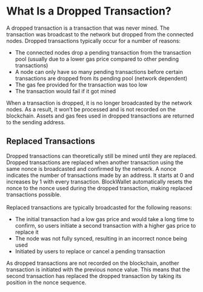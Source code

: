 # What Is a Dropped Transaction?

A dropped transaction is a transaction that was never mined. The transaction was broadcast to the network but dropped from the connected nodes. Dropped transactions typically occur for a number of reasons:

* The connected nodes drop a pending transaction from the transaction pool (usually due to a lower gas price compared to other pending transactions)
* A node can only have so many pending transactions before certain transactions are dropped from its pending pool (network dependent)
* The gas fee provided for the transaction was too low
* The transaction would fail if it got mined

When a transaction is dropped, it is no longer broadcasted by the network nodes. As a result, it won’t be processed and is not recorded on the blockchain. Assets and gas fees used in dropped transactions are returned to the sending address.

## Replaced Transactions

Dropped transactions can theoretically still be mined until they are replaced. Dropped transactions are replaced when another transaction using the same nonce is broadcasted and confirmed by the network. A nonce indicates the number of transactions made by an address. It starts at 0 and increases by 1 with every transaction. BlockWallet automatically resets the nonce to the nonce used during the dropped transaction, making replaced transactions possible.\
\
Replaced transactions are typically broadcasted for the following reasons:

* The initial transaction had a low gas price and would take a long time to confirm, so users initiate a second transaction with a higher gas price to replace it
* The node was not fully synced, resulting in an incorrect nonce being used
* Initiated by users to replace or cancel a pending transaction

As dropped transactions are not recorded on the blockchain, another transaction is initiated with the previous nonce value. This means that the second transaction has replaced the dropped transaction by taking its position in the nonce sequence.&#x20;

